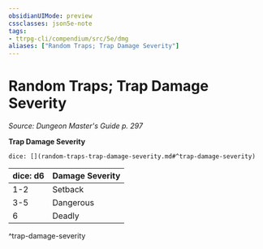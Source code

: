 ```yaml
---
obsidianUIMode: preview
cssclasses: json5e-note
tags:
- ttrpg-cli/compendium/src/5e/dmg
aliases: ["Random Traps; Trap Damage Severity"]
---
```

# Random Traps; Trap Damage Severity
*Source: Dungeon Master's Guide p. 297* 

**Trap Damage Severity**

`dice: [](random-traps-trap-damage-severity.md#^trap-damage-severity)`

| dice: d6 | Damage Severity |
|----------|-----------------|
| 1-2 | Setback |
| 3-5 | Dangerous |
| 6 | Deadly |
^trap-damage-severity